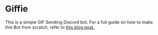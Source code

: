 # Giffie
This is a simple GIF Sending Discord bot.
For a full guide on how to make this Bot from scratch, refer to [this blog post.](https://dev.to/hbeh/creating-a-gif-sending-discord-bot-with-golang-4l2j)
